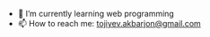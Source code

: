 <!-- ![Anurag's github stats](https://github-readme-stats.vercel.app/api?username=atojiyev&show_icons=true&theme=vue) -->

- 🌱 I’m currently learning web programming
- 📫 How to reach me: tojiyev.akbarjon@gmail.com
